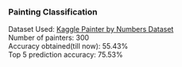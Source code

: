 ### Painting Classification

Dataset Used: [Kaggle Painter by Numbers Dataset](https://www.kaggle.com/c/painter-by-numbers/data )  
Number of painters: 300  
Accuracy obtained(till now): 55.43%  
Top 5 prediction accuracy: 75.53%
